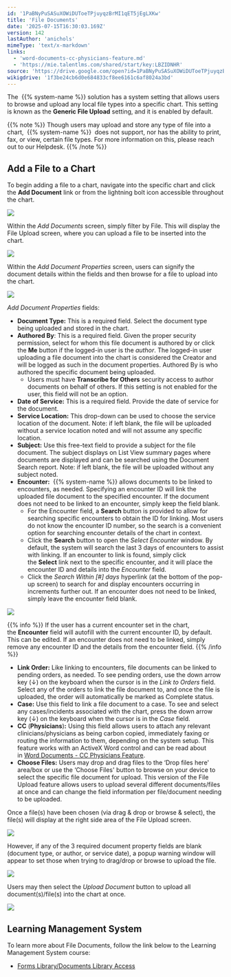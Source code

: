 ```yaml
---
id: '1PaBNyPuSASuXOWiDUToeTPjuyqzBrMI1qET5jEgLXKw'
title: 'File Documents'
date: '2025-07-15T16:30:03.169Z'
version: 142
lastAuthor: 'anichols'
mimeType: 'text/x-markdown'
links:
  - 'word-documents-cc-physicians-feature.md'
  - 'https://mie.talentlms.com/shared/start/key:LBZIDNHR'
source: 'https://drive.google.com/open?id=1PaBNyPuSASuXOWiDUToeTPjuyqzBrMI1qET5jEgLXKw'
wikigdrive: '1f3be24cb6d0e684833cf8ee6161c6af8024a3bd'
---
```

The  {{% system-name %}} solution has a system setting that allows users to browse and upload any local file types into a specific chart. This setting is known as the **Generic File Upload** setting, and it is enabled by default.

{{% note %}}
Though users may upload and store any type of file into a chart,  {{% system-name %}}  does not support, nor has the ability to print, fax, or view, certain file types. For more information on this, please reach out to our Helpdesk.
{{% /note %}}

## Add a File to a Chart

To begin adding a file to a chart, navigate into the specific chart and click the **Add Document** link or from the lightning bolt icon accessible throughout the chart.

![](../file-documents.assets/f4ff0d2ba8c74dfd5da941bb4de84180.png)

Within the *Add Documents* screen, simply filter by File.  This will display the File Upload screen, where you can upload a file to be inserted into the chart.

![](../file-documents.assets/76e9434a10b18e1f85d5c7189508109a.png)

Within the *Add Document Properties* screen, users can signify the document details within the fields and then browse for a file to upload into the chart.

![](../file-documents.assets/ff49f7cbeba2067055e8c144f14d6cad.png)

*Add Document Properties* fields:

* <strong>Document Type:</strong> This is a required field. Select the document type being uploaded and stored in the chart.
* <strong>Authored By</strong>: This is a required field. Given the proper security permission, select for whom this file document is authored by or click the <strong>Me</strong> button if the logged-in user is the <em>author</em>. The logged-in user uploading a file document into the chart is considered the Creator and will be logged as such in the document properties. Authored By is who authored the specific document being uploaded.
    * Users must have <strong>Transcribe for Others</strong> security access to author documents on behalf of others. If this setting is not enabled for the user, this field will not be an option.
* <strong>Date of Service:</strong> This is a required field. Provide the date of service for the document.
* <strong>Service Location:</strong> This drop-down can be used to choose the service location of the document. Note: if left blank, the file will be uploaded without a service location noted and will not assume any specific location.
* <strong>Subject:</strong> Use this free-text field to provide a subject for the file document. The subject displays on List View summary pages where documents are displayed and can be searched using the Document Search report. Note: if left blank, the file will be uploaded without any subject noted.
* <strong>Encounter:</strong>  {{% system-name %}} allows documents to be linked to encounters, as needed. Specifying an encounter ID will link the uploaded file document to the specified encounter. If the document does not need to be linked to an encounter, simply keep the field blank.
    * For the Encounter field, a <strong>Search</strong> button is provided to allow for searching specific encounters to obtain the ID for linking. Most users do not know the encounter ID number, so the search is a convenient option for searching encounter details of the chart in context.
    * Click the <strong>Search</strong> button to open the <em>Select Encounter</em> window. By default, the system will search the last 3 days of encounters to assist with linking. If an encounter to link is found, simply click the <strong>Select</strong> link next to the specific encounter, and it will place the encounter ID and details into the <em>Encounter</em> field.
    * Click the <em>Search Within [#] days</em> hyperlink (at the bottom of the pop-up screen) to search for and display encounters occurring in increments further out. If an encounter does not need to be linked, simply leave the encounter field blank.

![](../file-documents.assets/9cf368609c37462e90d929065466525e.png)

{{% info %}}
If the user has a current encounter set in the chart, the **Encounter** field will autofill with the current encounter ID, by default. This can be edited. If an encounter does not need to be linked, simply remove any encounter ID and the details from the encounter field.
{{% /info %}}

* <strong>Link Order:</strong> Like linking to encounters, file documents can be linked to pending orders, as needed. To see pending orders, use the down arrow key (↓) on the keyboard when the cursor is in the <em>Link to Orders</em> field. Select any of the orders to link the file document to, and once the file is uploaded, the order will automatically be marked as Complete status.
* <strong>Case:</strong> Use this field to link a file document to a case. To see and select any cases/incidents associated with the chart, press the down arrow key (↓) on the keyboard when the cursor is in the <em>Case</em> field.
* <strong>CC</strong> (<strong>Physicians</strong>)<strong>:</strong> Using this field allows users to attach any relevant clinicians/physicians as being carbon copied, immediately faxing or routing the information to them, depending on the system setup. This feature works with an ActiveX Word control and can be read about in [Word Documents - CC Physicians Feature](word-documents-cc-physicians-feature.md).
* <strong>Choose Files:</strong> Users may drop and drag files to the ‘Drop files here' area/box or use the ‘Choose Files' button to browse on your device to select the specific file document for upload. This version of the File Upload feature allows users to upload several different documents/files at once and can change the field information per file/document needing to be uploaded.

Once a file(s) have been chosen (via drag & drop or browse & select), the file(s) will display at the right side area of the File Upload screen.

![](../file-documents.assets/b1524c7d1faf72d54195dff7a3a3c780.png)

However, if any of the 3 required document property fields are blank (document type, or author, or service date), a popup warning window will appear to set those when trying to drag/drop or browse to upload the file.

![](../file-documents.assets/841379bf4f1beee45966f745cb6470cd.png)

Users may then select the *Upload Document* button to upload all document(s)/file(s) into the chart at once.

![](../file-documents.assets/5b4edc50aaa5c22a3e4991cd6d696174.png)

## Learning Management System

To learn more about File Documents, follow the link below to the Learning Management System course:

* [Forms Library/Documents Library Access](https://mie.talentlms.com/shared/start/key:LBZIDNHR)

